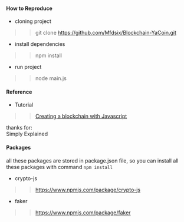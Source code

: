 #### How to Reproduce

- cloning project
>> git clone https://github.com/Mfdsix/Blockchain-YaCoin.git

- install dependencies
>> npm install

- run project
>> node main.js

#### Reference

- Tutorial
>> [Creating a blockchain with Javascript](https://www.youtube.com/watch?v=zVqczFZr124)

thanks for:<br>
Simply Explained

#### Packages

all these packages are stored in package.json file, so you can install all these packages with command ```npm install```

- crypto-js
>> https://www.npmjs.com/package/crypto-js

- faker
>> https://www.npmjs.com/package/faker
